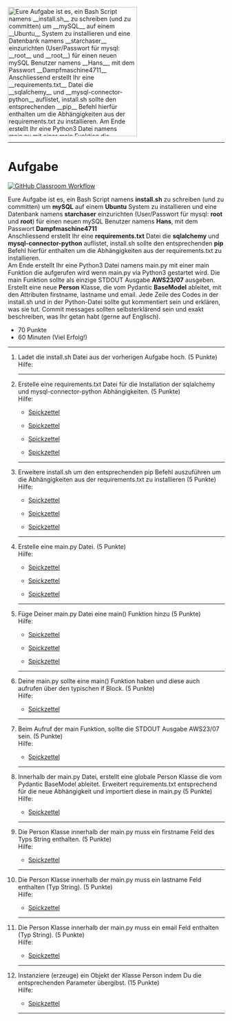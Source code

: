 <img src="https://typethepipe.com/post/pydantic-enum-intenum/featured.png" alt="Eure Aufgabe ist es, ein Bash Script namens __install.sh__ zu schreiben (und zu committen) um __mySQL__ auf einem __Ubuntu__ System zu installieren und eine Datenbank namens __starchaser__ einzurichten (User/Passwort für mysql: __root__ und __root__) für einen neuen mySQL Benutzer namens __Hans__, mit dem Passwort __Dampfmaschine4711__  
Anschliessend erstellt Ihr eine __requirements.txt__ Datei die __sqlalchemy__ und __mysql-connector-python__ auflistet, install.sh sollte den entsprechenden __pip__ Befehl hierfür enthalten um die Abhängigkeiten aus der requirements.txt zu installieren.  
Am Ende erstellt Ihr eine Python3 Datei namens main.py mit einer main Funktion die aufgerufen wird wenn main.py via Python3 gestartet wird. Die main Funktion sollte als einzige STDOUT Ausgabe __AWS23/07__ ausgeben.  
Erstellt eine neue __Person__ Klasse, die vom Pydantic __BaseModel__ ableitet, mit den Attributen firstname, lastname und email. Jede Zeile des Codes in der install.sh und in der Python-Datei sollte gut kommentiert sein und erklären, was sie tut. Commit messages sollten selbsterklärend sein und exakt beschreiben, was Ihr getan habt (gerne auf Englisch)." width="300"/>

---
# Aufgabe
[![GitHub Classroom Workflow](https://github.com/test-23-07/mini-script/actions/workflows/classroom.yml/badge.svg)](https://github.com/test-23-07/mini-script/actions/workflows/classroom.yml) 

Eure Aufgabe ist es, ein Bash Script namens __install.sh__ zu schreiben (und zu committen) um __mySQL__ auf einem __Ubuntu__ System zu installieren und eine Datenbank namens __starchaser__ einzurichten (User/Passwort für mysql: __root__ und __root__) für einen neuen mySQL Benutzer namens __Hans__, mit dem Passwort __Dampfmaschine4711__  
Anschliessend erstellt Ihr eine __requirements.txt__ Datei die __sqlalchemy__ und __mysql-connector-python__ auflistet, install.sh sollte den entsprechenden __pip__ Befehl hierfür enthalten um die Abhängigkeiten aus der requirements.txt zu installieren.  
Am Ende erstellt Ihr eine Python3 Datei namens main.py mit einer main Funktion die aufgerufen wird wenn main.py via Python3 gestartet wird. Die main Funktion sollte als einzige STDOUT Ausgabe __AWS23/07__ ausgeben.  
Erstellt eine neue __Person__ Klasse, die vom Pydantic __BaseModel__ ableitet, mit den Attributen firstname, lastname und email. Jede Zeile des Codes in der install.sh und in der Python-Datei sollte gut kommentiert sein und erklären, was sie tut. Commit messages sollten selbsterklärend sein und exakt beschreiben, was Ihr getan habt (gerne auf Englisch).
* 70 Punkte
* 60 Minuten (Viel Erfolg!)

---
<ol>
<li> Ladet die install.sh Datei aus der vorherigen Aufgabe hoch. (5 Punkte)</li>
Hilfe: 

---
<li> Erstelle eine requirements.txt Datei für die Installation der sqlalchemy und mysql-connector-python Abhängigkeiten. (5 Punkte)</li>
Hilfe: 
<ul><li><a href="https://pip.pypa.io/en/stable/reference/requirements-file-format/">Spickzettel</a></li></ul> 
<ul><li><a href="https://learnpython.com/blog/python-requirements-file/">Spickzettel</a></li></ul> 
<ul><li><a href="https://datagy.io/python-requirements-txt/">Spickzettel</a></li></ul> 
<ul><li><a href="https://stackoverflow.com/questions/66899666/how-to-install-from-requirements-txt">Spickzettel</a></li></ul> 

---
<li> Erweitere install.sh um den entsprechenden pip Befehl auszuführen um die Abhängigkeiten aus der requirements.txt zu installieren (5 Punkte)</li>
Hilfe: 
<ul><li><a href="https://pip.pypa.io/en/stable/cli/pip/">Spickzettel</a></li></ul> 
<ul><li><a href="https://docs.python.org/3/installing/index.html">Spickzettel</a></li></ul> 
<ul><li><a href="https://pypi.org/">Spickzettel</a></li></ul> 

---
<li> Erstelle eine main.py Datei. (5 Punkte)</li>
Hilfe: 
<ul><li><a href="https://realpython.com/python-first-steps/">Spickzettel</a></li></ul> 
<ul><li><a href="https://code.visualstudio.com/docs/python/python-tutorial">Spickzettel</a></li></ul> 
<ul><li><a href="https://stackoverflow.com/questions/419163/what-does-if-name-main-do">Spickzettel</a></li></ul> 

---
<li> Füge Deiner main.py Datei eine main() Funktion hinzu (5 Punkte)</li>
Hilfe: 
<ul><li><a href="https://www.geeksforgeeks.org/python-main-function/">Spickzettel</a></li></ul> 
<ul><li><a href="https://realpython.com/python-main-function/">Spickzettel</a></li></ul> 
<ul><li><a href="https://stackoverflow.com/questions/22492162/understanding-the-main-method-of-python">Spickzettel</a></li></ul> 

---
<li> Deine main.py sollte eine main() Funktion haben und diese auch aufrufen über den typischen if Block. (5 Punkte)</li>
Hilfe: 
<ul><li><a href="https://www.python-lernen.de/if-abfrage-python.htm">Spickzettel</a></li></ul> 

---
<li> Beim Aufruf der main Funktion, sollte die STDOUT Ausgabe AWS23/07 sein. (5 Punkte)</li>
Hilfe: 
<ul><li><a href="https://www.geeksforgeeks.org/how-to-print-to-stderr-and-stdout-in-python/">Spickzettel</a></li></ul> 

---
<li> Innerhalb der main.py Datei, erstellt eine globale Person Klasse die vom Pydantic BaseModel ableitet. Erweitert requirements.txt entsprechend für die neue Abhängigkeit und importiert diese in main.py (5 Punkte)</li>
Hilfe: 
<ul><li><a href="https://betterprogramming.pub/the-beginners-guide-to-pydantic-ba33b26cde89">Spickzettel</a></li></ul> 

---
<li> Die Person Klasse innerhalb der main.py muss ein firstname Feld des Typs String enthalten. (5 Punkte)</li>
Hilfe: 
<ul><li><a href="https://docs.pydantic.dev/latest/concepts/fields/">Spickzettel</a></li></ul> 

---
<li> Die Person Klasse innerhalb der main.py muss ein lastname Feld enthalten (Typ String). (5 Punkte)</li>
Hilfe: 
<ul><li><a href="https://docs.pydantic.dev/latest/concepts/fields/">Spickzettel</a></li></ul> 

---
<li> Die Person Klasse innerhalb der main.py muss ein email Feld enthalten (Typ String). (5 Punkte)</li>
Hilfe: 
<ul><li><a href="https://docs.pydantic.dev/latest/concepts/fields/">Spickzettel</a></li></ul> 

---
<li> Instanziere (erzeuge) ein Objekt der Klasse Person indem Du die entsprechenden Parameter übergibst. (15 Punkte)</li>
Hilfe: 
<ul><li><a href="">Spickzettel</a></li></ul> 

---
</ol>
